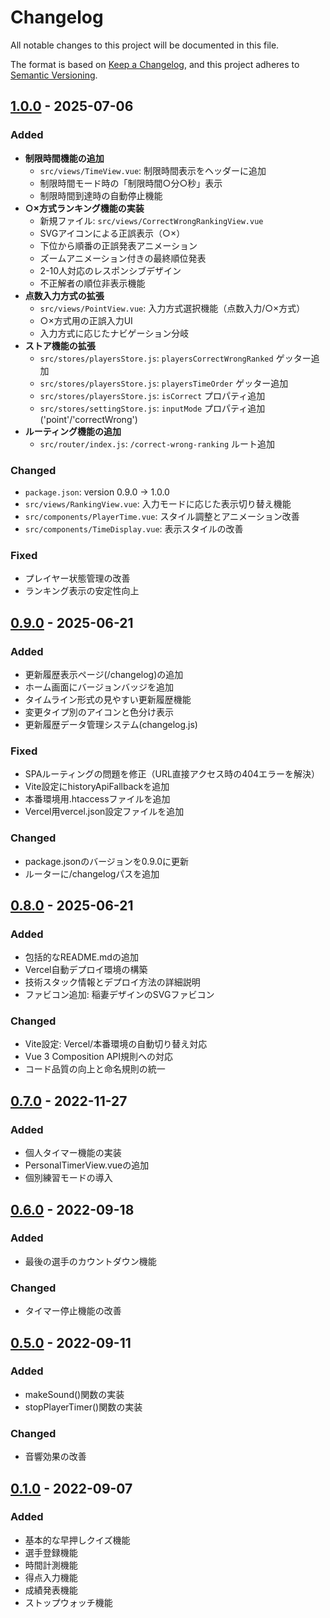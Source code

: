 # Changelog

All notable changes to this project will be documented in this file.

The format is based on [Keep a Changelog](https://keepachangelog.com/en/1.0.0/),
and this project adheres to [Semantic Versioning](https://semver.org/spec/v2.0.0.html).

## [1.0.0] - 2025-07-06

### Added
- **制限時間機能の追加**
  - `src/views/TimeView.vue`: 制限時間表示をヘッダーに追加
  - 制限時間モード時の「制限時間○分○秒」表示
  - 制限時間到達時の自動停止機能
- **○×方式ランキング機能の実装**
  - 新規ファイル: `src/views/CorrectWrongRankingView.vue`
  - SVGアイコンによる正誤表示（○×）
  - 下位から順番の正誤発表アニメーション
  - ズームアニメーション付きの最終順位発表
  - 2-10人対応のレスポンシブデザイン
  - 不正解者の順位非表示機能
- **点数入力方式の拡張**
  - `src/views/PointView.vue`: 入力方式選択機能（点数入力/○×方式）
  - ○×方式用の正誤入力UI
  - 入力方式に応じたナビゲーション分岐
- **ストア機能の拡張**
  - `src/stores/playersStore.js`: `playersCorrectWrongRanked` ゲッター追加
  - `src/stores/playersStore.js`: `playersTimeOrder` ゲッター追加  
  - `src/stores/playersStore.js`: `isCorrect` プロパティ追加
  - `src/stores/settingStore.js`: `inputMode` プロパティ追加 ('point'/'correctWrong')
- **ルーティング機能の追加**
  - `src/router/index.js`: `/correct-wrong-ranking` ルート追加

### Changed
- `package.json`: version 0.9.0 → 1.0.0
- `src/views/RankingView.vue`: 入力モードに応じた表示切り替え機能
- `src/components/PlayerTime.vue`: スタイル調整とアニメーション改善
- `src/components/TimeDisplay.vue`: 表示スタイルの改善

### Fixed
- プレイヤー状態管理の改善
- ランキング表示の安定性向上

## [0.9.0] - 2025-06-21

### Added
- 更新履歴表示ページ(/changelog)の追加
- ホーム画面にバージョンバッジを追加
- タイムライン形式の見やすい更新履歴機能
- 変更タイプ別のアイコンと色分け表示
- 更新履歴データ管理システム(changelog.js)

### Fixed
- SPAルーティングの問題を修正（URL直接アクセス時の404エラーを解決）
- Vite設定にhistoryApiFallbackを追加
- 本番環境用.htaccessファイルを追加
- Vercel用vercel.json設定ファイルを追加

### Changed
- package.jsonのバージョンを0.9.0に更新
- ルーターに/changelogパスを追加

## [0.8.0] - 2025-06-21

### Added
- 包括的なREADME.mdの追加
- Vercel自動デプロイ環境の構築
- 技術スタック情報とデプロイ方法の詳細説明
- ファビコン追加: 稲妻デザインのSVGファビコン

### Changed
- Vite設定: Vercel/本番環境の自動切り替え対応
- Vue 3 Composition API規則への対応
- コード品質の向上と命名規則の統一

## [0.7.0] - 2022-11-27

### Added
- 個人タイマー機能の実装
- PersonalTimerView.vueの追加
- 個別練習モードの導入

## [0.6.0] - 2022-09-18

### Added
- 最後の選手のカウントダウン機能

### Changed
- タイマー停止機能の改善

## [0.5.0] - 2022-09-11

### Added
- makeSound()関数の実装
- stopPlayerTimer()関数の実装

### Changed
- 音響効果の改善

## [0.1.0] - 2022-09-07

### Added
- 基本的な早押しクイズ機能
- 選手登録機能
- 時間計測機能
- 得点入力機能
- 成績発表機能
- ストップウォッチ機能

[1.0.0]: https://github.com/OguroGen/fff/compare/v0.9.0...v1.0.0
[0.9.0]: https://github.com/OguroGen/fff/compare/v0.8.0...v0.9.0
[0.8.0]: https://github.com/OguroGen/fff/compare/v0.7.0...v0.8.0
[0.7.0]: https://github.com/OguroGen/fff/compare/v0.6.0...v0.7.0
[0.6.0]: https://github.com/OguroGen/fff/compare/v0.5.0...v0.6.0
[0.5.0]: https://github.com/OguroGen/fff/compare/v0.1.0...v0.5.0
[0.1.0]: https://github.com/OguroGen/fff/releases/tag/v0.1.0
